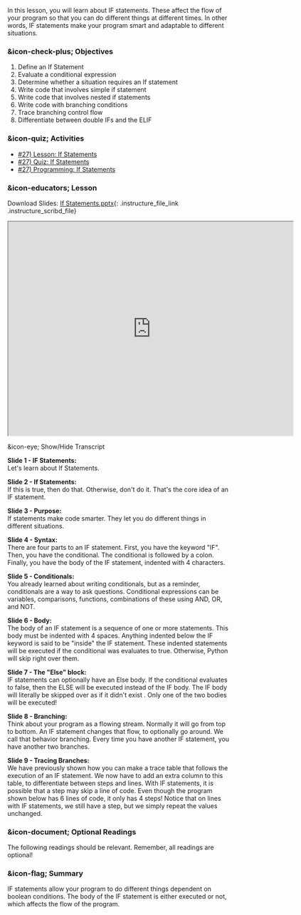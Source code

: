 In this lesson, you will learn about IF statements. These affect the flow of
your program so that you can do different things at different times. In other
words, IF statements make your program smart and adaptable to different
situations.

###  &icon-check-plus; Objectives

  1. Define an If Statement
  2. Evaluate a conditional expression
  3. Determine whether a situation requires an If statement
  4. Write code that involves simple if statement
  5. Write code that involves nested if statements
  6. Write code with branching conditions
  7. Trace branching control flow
  8. Differentiate between double IFs and the ELIF

###  &icon-quiz; Activities

  * [#27) Lesson: If Statements](#video)
  * [#27) Quiz: If Statements](https://vt.instructure.com/courses/66476/assignments/356626)
  * [#27) Programming: If Statements](https://vt.instructure.com/courses/66476/assignments/356669 "#27\) Programming: If Statements" )

###  &icon-educators; Lesson

Download Slides: [If
Statements.pptx](https://vt.instructure.com/courses/66476/files/5919829/download?verifier=Rg47k5KzGZuvB4GS2rVnJMEM3DHOmJeWu6v0oeIQ&wrap=1
"If Statements.pptx" ){: .instructure_file_link .instructure_scribd_file}

<iframe height="150" width="300" style="width: 640px; height: 480px;"
webkitallowfullscreen="webkitallowfullscreen" title="If Statements"
mozallowfullscreen="mozallowfullscreen"
src="https://www.youtube.com/embed/A76dTMrTJbg?feature=oembed&rel=0"
allowfullscreen="allowfullscreen"></iframe>

&icon-eye; Show/Hide Transcript

**Slide 1 - IF Statements:**  
Let's learn about If Statements.

**Slide 2 - If Statements:**  
If this is true, then do that. Otherwise, don't do it. That's the core idea of
an IF statement.

**Slide 3 - Purpose:**  
If statements make code smarter. They let you do different things in different
situations.

**Slide 4 - Syntax:**  
There are four parts to an IF statement. First, you have the keyword "IF".
Then, you have the conditional. The conditional is followed by a colon.
Finally, you have the body of the IF statement, indented with 4 characters.

**Slide 5 - Conditionals:**  
You already learned about writing conditionals, but as a reminder,
conditionals are a way to ask questions. Conditional expressions can be
variables, comparisons, functions, combinations of these using AND, OR, and
NOT.

**Slide 6 - Body:**  
The body of an IF statement is a sequence of one or more statements. This body
must be indented with 4 spaces. Anything indented below the IF keyword is said
to be "inside" the IF statement. These indented statements will be executed if
the conditional was evaluates to true. Otherwise, Python will skip right over
them.

**Slide 7 - The "Else" block:**  
IF statements can optionally have an Else body. If the conditional evaluates
to false, then the ELSE will be executed instead of the IF body. The IF body
will literally be skipped over as if it didn't exist . Only one of the two
bodies will be executed!

**Slide 8 - Branching:**  
Think about your program as a flowing stream. Normally it will go from top to
bottom. An IF statement changes that flow, to optionally go around. We call
that behavior branching. Every time you have another IF statement, you have
another two branches.

**Slide 9 - Tracing Branches:**  
We have previously shown how you can make a trace table that follows the
execution of an IF statement. We now have to add an extra column to this
table, to differentiate between steps and lines. With IF statements, it is
possible that a step may skip a line of code. Even though the program shown
below has 6 lines of code, it only has 4 steps! Notice that on lines with IF
statements, we still have a step, but we simply repeat the values unchanged.

###  &icon-document; Optional Readings

The following readings should be relevant. Remember, all readings are
optional!

###  &icon-flag; Summary

IF statements allow your program to do different things dependent on boolean
conditions. The body of the IF statement is either executed or not, which
affects the flow of the program.